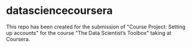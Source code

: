 # datasciencecoursera
This repo has been created for the submission of "Course Project: Setting up accounts" for the course "The Data Scientist’s Toolbox" taking at Coursera.
